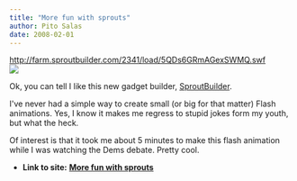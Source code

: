 ```yaml
---
title: "More fun with sprouts"
author: Pito Salas
date: 2008-02-01
---
```


<http://farm.sproutbuilder.com/2341/load/5QDs6GRmAGexSWMQ.swf>  
![](https://i0.wp.com/counters.gigya.com/wildfire/CIMP/Jmx*PTEyMDE4MzQyMTgwMjAmcHQ9MTIwMTgzNDM*MDQ4OSZwPTEyMDc*MSZkPTI1NjczJm49.jpg?resize=0%2C0)

Ok, you can tell I like this new gadget builder,
[SproutBuilder](<http://www.sproutbuilder.com>).

I've never had a simple way to create small (or big for that matter) Flash
animations. Yes, I know it makes me regress to stupid jokes form my youth, but
what the heck.

Of interest is that it took me about 5 minutes to make this flash animation
while I was watching the Dems debate. Pretty cool.


* **Link to site:** **[More fun with sprouts](None)**
